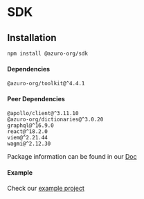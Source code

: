 # SDK

## Installation

```
npm install @azuro-org/sdk
```

#### Dependencies

```
@azuro-org/toolkit@^4.4.1
```

#### Peer Dependencies

```
@apollo/client@^3.11.10
@azuro-org/dictionaries@^3.0.20
graphql@^16.9.0
react@^18.2.0
viem@^2.21.44
wagmi@^2.12.30
```

Package information can be found in our [Doc](https://gem.azuro.org/sdk/overview)

#### Example
Check our [example project](https://github.com/Azuro-protocol/example-app)
